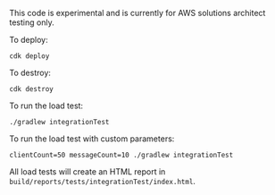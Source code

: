 This code is experimental and is currently for AWS solutions architect testing only.

To deploy:

```
cdk deploy
```

To destroy:

```
cdk destroy
```

To run the load test:

```
./gradlew integrationTest
```

To run the load test with custom parameters:

```
clientCount=50 messageCount=10 ./gradlew integrationTest
```

All load tests will create an HTML report in `build/reports/tests/integrationTest/index.html`.

